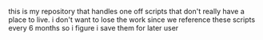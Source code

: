 this is my repository that handles one off scripts that don't really have a place to live. i don't want to lose the work since we reference these scripts every 6 months so i figure i save them for later user

